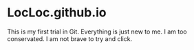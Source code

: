 # LocLoc.github.io
This is my first trial in Git.
Everything is just new to me.
I am too conservated. I am not brave to try and click.
